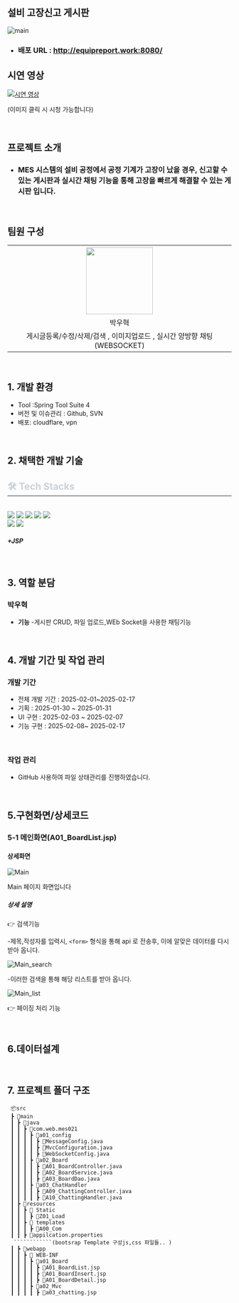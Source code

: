 ## 설비 고장신고 게시판
![main](https://github.com/user-attachments/assets/04f9c152-c9a3-446e-bcf8-196be0ca3cfa)

- ### 배포 URL : http://equipreport.work:8080/ 

## 시연 영상
[![시연 영상](https://img.youtube.com/vi/TksVHQmNdAo/maxresdefault.jpg)](https://www.youtube.com/watch?v=TksVHQmNdAo)

(이미지 클릭 시 시청 가능합니다)


<br>

## 프로젝트 소개

- ### MES 시스템의 설비 공정에서 공정 기계가 고장이 났을 경우, 신고할 수 있는 게시판과 실시간 채팅 기능을 통해 고장을 빠르게 해결할 수 있는 게시판 입니다.

<br>


## 팀원 구성

<div align="center">

<table  align="center">
  <tr>
    <th><img src="https://avatars.githubusercontent.com/u/162407926?v=4" width="150" height="150" "/></th>
  </tr>
  <tr>
    <td align="center"> 박우혁</td>
  </tr>
  <tr>
    <td align="center"> 게시글등록/수정/삭제/검색 , 이미지업로드 , 실시간 양방향 채팅(WEBSOCKET) </td>
  </tr>
</table>
</div>

<br>

## 1. 개발 환경
- Tool :Spring Tool Suite 4 
- 버전 및 이슈관리 : Github, SVN
- 배포: cloudflare, vpn
<br>

## 2. 채택한 개발 기술

<div align= "left">
    <div style="text-align: left;">
    <h2 style="border-bottom: 1px solid #21262d; color: #c9d1d9;"> 🛠️ Tech Stacks </h2> <br> 
    <div style="margin: ; text-align: left;" "text-align: left;"> <img src="https://img.shields.io/badge/Bootstrap-7952B3?style=for-the-badge&logo=Bootstrap&logoColor=white">
          <img src="https://img.shields.io/badge/HTML5-E34F26?style=for-the-badge&logo=HTML5&logoColor=white">
          <img src="https://img.shields.io/badge/Git-F05032?style=for-the-badge&logo=Git&logoColor=white">
          <img src="https://img.shields.io/badge/Oracle-F80000?style=for-the-badge&logo=Oracle&logoColor=white">
          <img src="https://img.shields.io/badge/Notion-000000?style=for-the-badge&logo=Notion&logoColor=white">
          <br/><img src="https://img.shields.io/badge/Spring-6DB33F?style=for-the-badge&logo=Spring&logoColor=white">
          <img src="https://img.shields.io/badge/Spring Boot-6DB33F?style=for-the-badge&logo=Spring Boot&logoColor=white">
         <h5>+JSP</h5>
    </div>
</div>
</div>

<br/>

## 3. 역할 분담

### 박우혁
- **기능**
    -게시판 CRUD, 파일 업로드,WEb Socket을 사용한 채팅기능

<br>

## 4. 개발 기간 및 작업 관리

### 개발 기간

- 전체 개발 기간 : 2025-02-01~2025-02-17
- 기획 : 2025-01-30 ~ 2025-01-31
- UI 구현 : 2025-02-03 ~ 2025-02-07
- 기능 구현 : 2025-02-08~ 2025-02-17

<br>

### 작업 관리

- GitHub 사용하여 파일 상태관리를 진행하였습니다.

<br>

## 5.구현화면/상세코드

### 5-1 메인화면(A01_BoardList.jsp)

#### 상세화면

![Main](https://github.com/user-attachments/assets/9b055c07-9f94-41af-b151-d82645f5f40c)

Main 페이지 화면입니다 

##### 상세 설명

👉 검색기능

-제목,작성자를 입력시, `<form>` 형식을 통해 api 로 전송후, 이에 알맞은 데이터를 다시 받아 옵니다.

![Main_search](https://github.com/user-attachments/assets/d7eac07c-83bc-4cb0-a726-eeb0404bf1d2)

-이러한 검색을 통해 해당 리스트를 받아 옵니다.

![Main_list](https://github.com/user-attachments/assets/03effd88-716b-4dba-af9a-eb5630ac3012)

👉 페이징 처리 기능



<br>

## 6.데이터설계


<br>

## 7. 프로젝트 폴더 구조

```
 📦src
 ┣ 📂main
 ┃ ┣ 📂java
 ┃ ┃ ┣ 📂com.web.mes021
 ┃ ┃ ┃ ┣ 📂a01_config
 ┃ ┃ ┃ ┃ ┣ 📜MessageConfig.java
 ┃ ┃ ┃ ┃ ┣ 📜MvcConfiguration.java
 ┃ ┃ ┃ ┃ ┣ 📜WebSocketConfig.java
 ┃ ┃ ┃ ┣ 📂a02_Board
 ┃ ┃ ┃ ┃ ┣ 📜A01_BoardController.java
 ┃ ┃ ┃ ┃ ┣ 📜A02_BoardService.java
 ┃ ┃ ┃ ┃ ┣ 📜A03_BoardDao.java
 ┃ ┃ ┃ ┣ 📂a03_ChatHandler
 ┃ ┃ ┃ ┃ ┣ 📜A09_ChattingController.java
 ┃ ┃ ┃ ┃ ┣ 📜A10_ChattingHandler.java
 ┃ ┣ 📂resources
 ┃ ┃ ┣ 📂 Static
 ┃ ┃ ┃ ┣ 📂Z01_Load
 ┃ ┃ ┣ 📂 templates
 ┃ ┃ ┃ ┣ 📂A00_Com
 ┃ ┃ ┣ 📜appilcation.properties
  ````````````(bootsrap Template 구성js,css 파일들.. )
 ┃ ┣ 📂webapp
 ┃ ┃ ┣ 📂 WEB-INF
 ┃ ┃ ┃ ┣ 📂a01_Board
 ┃ ┃ ┃ ┃ ┣ 📜A01_BoardList.jsp
 ┃ ┃ ┃ ┃ ┣ 📜A01_BoardInsert.jsp
 ┃ ┃ ┃ ┃ ┣ 📜A01_BoardDetail.jsp
 ┃ ┃ ┃ ┣ 📂a02_Mvc
 ┃ ┃ ┃ ┃ ┣ 📜a03_chatting.jsp
```

<br/>
